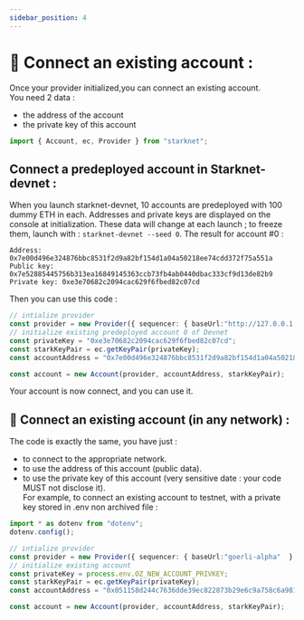 ```yaml
---
sidebar_position: 4
---
```


# 🔌 Connect an existing account :

Once your provider initialized,you can connect an existing account.  
You need 2 data :
- the address of the account
- the private key of this account
```typescript
import { Account, ec, Provider } from "starknet";
```

## Connect a predeployed account in Starknet-devnet :

When you launch starknet-devnet, 10 accounts are predeployed with 100 dummy ETH in each. Addresses and private keys are displayed on the console at initialization. These data will change at each launch ; to freeze them, launch with : `starknet-devnet --seed 0`. The result for account #0 :   
```Account #0
Address: 0x7e00d496e324876bbc8531f2d9a82bf154d1a04a50218ee74cdd372f75a551a
Public key: 0x7e52885445756b313ea16849145363ccb73fb4ab0440dbac333cf9d13de82b9
Private key: 0xe3e70682c2094cac629f6fbed82c07cd
```
Then you can use this code :
```typescript
// intialize provider
const provider = new Provider({ sequencer: { baseUrl:"http://127.0.0.1:5050"  } });
// initialize existing predeployed account 0 of Devnet
const privateKey = "0xe3e70682c2094cac629f6fbed82c07cd";
const starkKeyPair = ec.getKeyPair(privateKey);
const accountAddress = "0x7e00d496e324876bbc8531f2d9a82bf154d1a04a50218ee74cdd372f75a551a";

const account = new Account(provider, accountAddress, starkKeyPair);
```
Your account is now connect, and you can use it.

## 👛 Connect an existing account (in any network) :

The code is exactly the same, you have just :
- to connect to the appropriate network.
- to use the address of this account (public data).
- to use the private key of this account (very sensitive date : your code MUST not disclose it).  
For example, to connect an existing account to testnet, with a private key stored in .env non archived file :
```typescript
import * as dotenv from "dotenv";
dotenv.config();

// intialize provider
const provider = new Provider({ sequencer: { baseUrl:"goerli-alpha"  } });
// initialize existing account 
const privateKey = process.env.OZ_NEW_ACCOUNT_PRIVKEY;
const starkKeyPair = ec.getKeyPair(privateKey);
const accountAddress = "0x051158d244c7636dde39ec822873b29e6c9a758c6a9812d005b6287564908667";

const account = new Account(provider, accountAddress, starkKeyPair);
```

